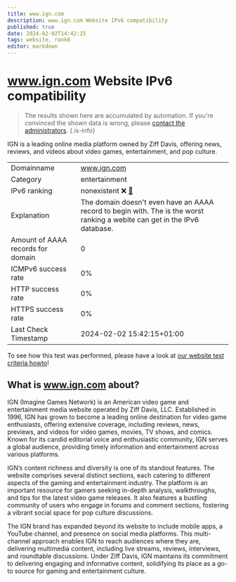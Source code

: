 ```yaml
---
title: www.ign.com
description: www.ign.com Website IPv6 compatibility
published: true
date: 2024-02-02T14:42:15
tags: website, rank6
editor: markdown
---
```


# www.ign.com Website IPv6 compatibility

> The results shown here are accumulated by automation. If you're convinced the shown data is wrong, please [contact the administrators](/howto/chat). 
{.is-info}

IGN is a leading online media platform owned by Ziff Davis, offering news, reviews, and videos about video games, entertainment, and pop culture.


|   |   |
| - | - |
| Domainname | www.ign.com
| Category | entertainment |
| IPv6 ranking | nonexistent :x: [🔗](/howto/ranking) |
| Explanation | The domain doesn't even have an AAAA record to begin with. The is the worst ranking a webite can get in the IPv6 database. |
| Amount of AAAA records for domain | 0 |
| ICMPv6 success rate | 0%|
| HTTP success rate | 0% |
| HTTPS success rate | 0% |
| Last Check Timestamp | 2024-02-02 15:42:15+01:00 |

To see how this test was performed, please have a look at [our website test criteria howto](/howto/testcriteria/website)!


## What is www.ign.com about?
IGN (Imagine Games Network) is an American video game and entertainment media website operated by Ziff Davis, LLC. Established in 1996, IGN has grown to become a leading online destination for video game enthusiasts, offering extensive coverage, including reviews, news, previews, and videos for video games, movies, TV shows, and comics. Known for its candid editorial voice and enthusiastic community, IGN serves a global audience, providing timely information and entertainment across various platforms.

IGN’s content richness and diversity is one of its standout features. The website comprises several distinct sections, each catering to different aspects of the gaming and entertainment industry. The platform is an important resource for gamers seeking in-depth analysis, walkthroughs, and tips for the latest video game releases. It also features a bustling community of users who engage in forums and comment sections, fostering a vibrant social space for pop culture discussions.

The IGN brand has expanded beyond its website to include mobile apps, a YouTube channel, and presence on social media platforms. This multi-channel approach enables IGN to reach audiences where they are, delivering multimedia content, including live streams, reviews, interviews, and roundtable discussions. Under Ziff Davis, IGN maintains its commitment to delivering engaging and informative content, solidifying its place as a go-to source for gaming and entertainment culture.


